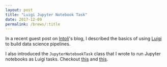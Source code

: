 ```yaml
---
layout: post
title: "Luigi Jupyter Notebook Task"
date: 2017-12-09
permalink: /brews/:title
---
```


In a recent guest post on [Intoli](https://intoli.com)'s blog, I described
the basics of using [Luigi](https://github.com/spotify/luigi) to build data
science pipelines.

I also introduced the `JupyterNotebookTask` class that I wrote to run Jupyter
notebooks as Luigi tasks.
Checkout [this](https://intoli.com/blog/luigi-jupyter-notebooks/) and
[this](https://github.com/mattiaciollaro/luigi_tutorial).
